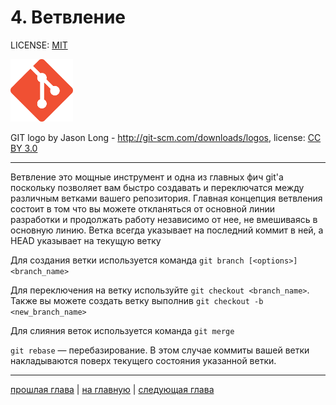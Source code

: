 # 4. Ветвление

LICENSE: [MIT](./license.md)

<img src="./img/git_logo.png" width="100"/>

GIT logo by Jason Long - <http://git-scm.com/downloads/logos>, license: [CC BY 3.0](https://creativecommons.org/licenses/by/3.0)

---
Ветвление это мощные инструмент и одна из главных фич git'а поскольку позволяет вам быстро создавать и переключатся между различным ветками вашего репозитория. Главная концепция ветвления состоит в том что вы можете откланяться от основной линии разработки и продолжать работу независимо от нее, не вмешиваясь в основную линию. Ветка всегда указывает на последний коммит в ней, а HEAD указывает на текущую ветку

Для создания ветки используется команда `git branch [<options>] <branch_name>`

Для переключения на ветку используйте `git checkout <branch_name>`. Также вы можете создать ветку выполнив `git checkout -b <new_branch_name>`

Для слияния веток используется команда `git merge`

`git rebase` — перебазирование. В этом случае коммиты вашей ветки накладываются поверх текущего состояния указанной ветки.

---
[прошлая глава](./work_with_git.md) | [на главную](./README.md) | [следующая глава](./branch_methods.md)